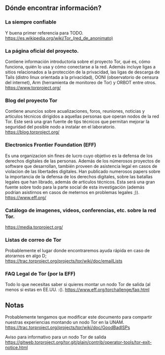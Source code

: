 ## Dónde encontrar información?
### La siempre confiable
Y buena primer referencia para TODO.
https://es.wikipedia.org/wiki/Tor_(red_de_anonimato)

### La página oficial del proyecto.
Contiene información introductoria sobre el
proyecto Tor, qué es, cómo funciona, quién lo usa y cómo conectarse a la red.
Además incluye ligas a sitios relacionados a la protección de la privacidad,
las ligas de descarga de Tails (distro linux orientada a la privacidad), OONI
(observatorio de censura del internet), Arm (herramienta de monitoreo de Tor) y
ORBOT entre otros.
https://www.torproject.org/

### Blog del proyecto Tor
Contiene anuncios sobre acualizaciones, foros, reuniones, noticias y articulos
técnicos dirigidos a aquellas personas que operan nodos de la red Tor. Este será
una gran fuente de tips técnicos que permitan mejorar la seguridad del posible
nodo a instalar en el laboratorio.
https://blog.torproject.org/

### Electronics Frontier Foundation (EFF)
Es una organizacion sin fines de lucro cuyo objetivo es la defensa de los
derechos digitales de las personas.
Además de los númerosos proyectos de software que desarrollan, también proveen
de asistencia legal en casos de violacion de las libertades digitales.
Han publicado numerosos papers sobre la importancia de la defensa de los derechos
digitales, sobre las batallas legales que han librado, además de articulos técnicos.
Esta será una gran fuente sobre todo para la parte social de esta investigación
(además podrian asistirnos en casos de meternos en problemas legales ;)).
https://www.eff.org/

### Catálogo de imagenes, videos, conferencias, etc. sobre la red Tor.
https://media.torproject.org/

### Listas de correo de Tor
Probablemente el lugar donde encontraremos ayuda rápida en caso de atorarnos en
algo D;
https://trac.torproject.org/projects/tor/wiki/doc/emailLists

### FAQ Legal de Tor (por la EFF)
Todo lo que necesitas saber si quieres montar un nodo Tor de salida (al menos
si estas en EE.UU. :().
https://www.eff.org/torchallenge/faq.html


## Notas
Probablemente tengamos que modificar este documento para compartir nuestras
experiencias montando un nodo Tor en la UNAM.
https://trac.torproject.org/projects/tor/wiki/doc/GoodBadISPs

Aviso para informativo para un nodo Tor de salida
https://gitweb.torproject.org/tor.git/plain/contrib/operator-tools/tor-exit-notice.html
